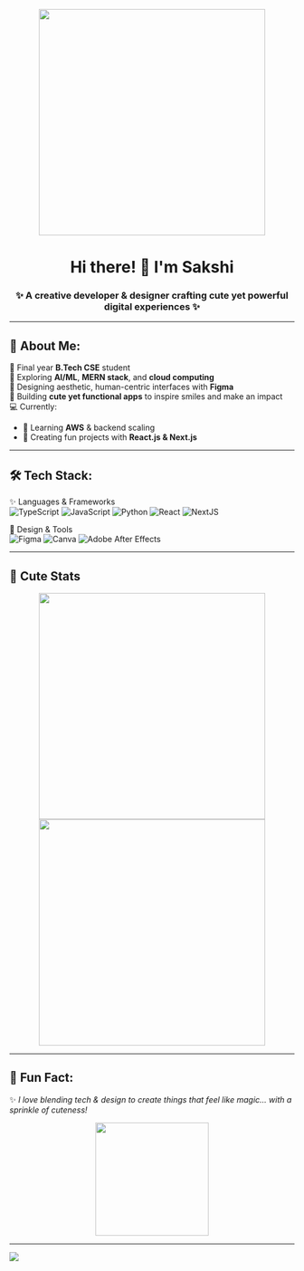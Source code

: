 <p align="center">
  <img src="https://media.giphy.com/media/v1.Y2lkPWVjZjA1ZTQ3OWxubWRjM252dWdsdjYyem4yOWIycGxqbjFtN3hpNDRjbDRtOGpociZlcD12MV9naWZzX3NlYXJjaCZjdD1n/N3yLGQ1oMYfGU/giphy.gif" width="400" />
</p>

<h1 align="center">Hi there! 🌸 I'm Sakshi</h1>
<h3 align="center">✨ A creative developer & designer crafting cute yet powerful digital experiences ✨</h3>

---

## 🌷 About Me:
🐾 Final year **B.Tech CSE** student  
🌱 Exploring **AI/ML**, **MERN stack**, and **cloud computing**  
🎨 Designing aesthetic, human-centric interfaces with **Figma**  
🌸 Building **cute yet functional apps** to inspire smiles and make an impact  
💻 Currently:  
- 🌈 Learning **AWS** & backend scaling  
- 🐇 Creating fun projects with **React.js & Next.js**  

---

## 🛠️ Tech Stack:
✨ Languages & Frameworks  
![TypeScript](https://img.shields.io/badge/typescript-%23007ACC.svg?style=for-the-badge&logo=typescript&logoColor=white) 
![JavaScript](https://img.shields.io/badge/javascript-%23F7DF1E.svg?style=for-the-badge&logo=javascript&logoColor=black) 
![Python](https://img.shields.io/badge/python-%233776AB.svg?style=for-the-badge&logo=python&logoColor=white) 
![React](https://img.shields.io/badge/react-%2361DAFB.svg?style=for-the-badge&logo=react&logoColor=black) 
![NextJS](https://img.shields.io/badge/next.js-000000?style=for-the-badge&logo=nextdotjs&logoColor=white)

🎨 Design & Tools  
![Figma](https://img.shields.io/badge/Figma-F24E1E?style=for-the-badge&logo=figma&logoColor=white) 
![Canva](https://img.shields.io/badge/Canva-00C4CC?style=for-the-badge&logo=canva&logoColor=white) 
![Adobe After Effects](https://img.shields.io/badge/Adobe%20AE-9999FF?style=for-the-badge&logo=adobeaftereffects&logoColor=white)

---

## 🐾 Cute Stats
<p align="center">
  <img src="https://github-readme-stats.vercel.app/api?username=portgasdyamato&theme=cobalt&hide_border=true&show_icons=true" width="400" />
  <br>
  <img src="https://github-readme-streak-stats.herokuapp.com/?user=portgasdyamato&theme=cobalt&hide_border=true" width="400"/>
</p>

---

## 🌸 Fun Fact:
✨ *I love blending tech & design to create things that feel like magic… with a sprinkle of cuteness!*  

<p align="center">
  <img src="https://media.giphy.com/media/kdFc8fubgS31b8DsVu/giphy.gif" width="200"/>
</p>

---

[![](https://visitcount.itsvg.in/api?id=portgasdyamato&icon=5&color=6)](https://github.com/portgasdyamato)  

<!-- Proudly created with GPRM ( https://gprm.itsvg.in ) -->
